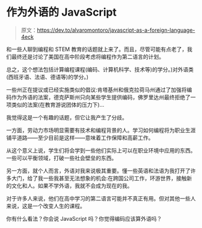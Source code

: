 # 作为外语的 JavaScript

> 原文：<https://dev.to/alvaromontoro/javascript-as-a-foreign-language-4eck>

和一些人聊到编程和 STEM 教育的话题就上来了。而且，尽管可能有点老了，我们最终还是讨论了美国在高中阶段考虑将编程作为第二语言的计划。

总之，这个想法包括计算编程课程(编码、计算机科学、技术等)的学分。)对外语类(西班牙语、法语、德语等)的学分。)

一些州正在提议或已经实施类似的倡议:肯塔基州和俄克拉荷马州通过了加强将编码作为外语的法案，德克萨斯州只向某些学生提供编码，佛罗里达州最终拒绝了一项类似的法案(在教育游说团体的压力下)...

我觉得这是一个有趣的话题，但它让我产生了分歧。

一方面，劳动力市场明显需要有技术和编程背景的人。学习如何编程将为职业生涯铺平道路——至少目前是这样——意味着工作保障和高薪工作。

从这个意义上说，学生们将会学到一些他们实际上可以在职业环境中应用的东西。一些可以平衡领域，打破一些社会壁垒的东西。

另一方面，就个人而言，外语对我来说极其重要。懂一些英语和法语为我打开了许多大门，给了我一些我甚至无法想象的机会:在跨国公司工作，环游世界，接触新的文化和人。如果不学外语，我就不会成为现在的我。

对于许多人来说，他们在高中学习的第二语言可能并不真正有用。但对其他一些人来说，这是一个改变人生的课程。

你有什么看法？你会说 JavaScript 吗？你觉得编码应该算外语吗？